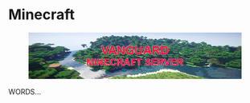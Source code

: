 # Minecraft

<figure><img src="../.gitbook/assets/mc_banner (1).png" alt=""><figcaption></figcaption></figure>

WORDS...
